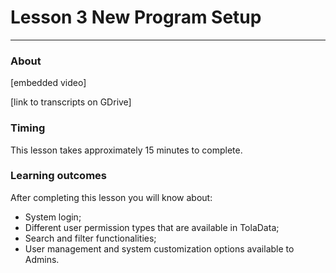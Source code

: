# Lesson 3 New Program Setup

---

### About

\[embedded video\]

\[link to transcripts on GDrive\]

### Timing

This lesson takes approximately 15 minutes to complete.

### Learning outcomes

After completing this lesson you will know about:

* System login;
* Different user permission types that are available in TolaData;
* Search and filter functionalities;
* User management and system customization options available to Admins. 

## 

## 




